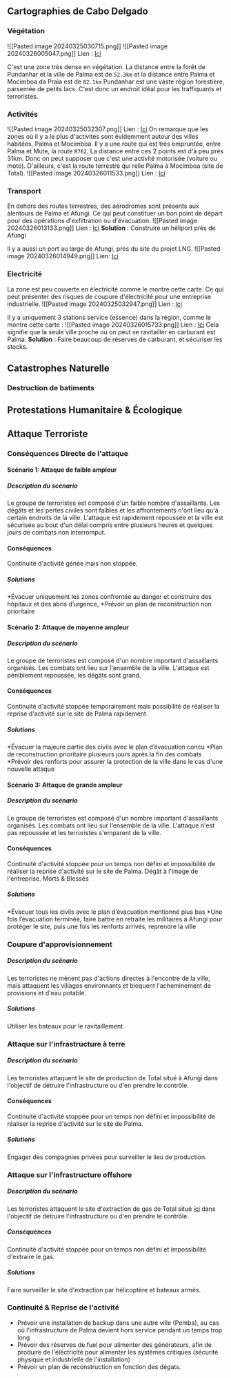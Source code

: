 
## Cartographies de Cabo Delgado

### Végétation

![[Pasted image 20240325030715.png]]
![[Pasted image 20240326005047.png]]
Lien : [Ici](https://www.google.com/maps/dir/Moc%C3%ADmboa+da+Praia,+Mozambique/Palma,+Mozambique/Pundanhar,+Mozambique/@-11.2150304,39.6285146,209702m/data=!3m1!1e3!4m20!4m19!1m5!1m1!1s0x1893697908236137:0x69ab16a96d94ff2a!2m2!1d40.3522402!2d-11.3535985!1m5!1m1!1s0x1892ee2f268b3897:0x9a1719840e5f764!2m2!1d40.4745459!2d-10.7743717!1m5!1m1!1s0x1892d21ea666c985:0xaf6ac398f4d44161!2m2!1d40.0562867!2d-10.8924666!3e2!5m2!1e2!1e4?ucbcb=1&entry=ttu)

C'est une zone très dense en végétation. La distance entre la forêt de Pundanhar et la ville de Palma est de `52.3km` et la distance entre Palma et Mocimboa da Praia est de `82.1km`
Pundanhar est une vaste région forestière, parsemée de petits lacs. C'est donc un endroit idéal pour les traffiquants et terroristes. 

### Activités

![[Pasted image 20240325032307.png]]
Lien : [Ici](https://www.strava.com/maps/global-heatmap?style=dark&terrain=false&sport=All&gColor=blue&gOpacity=100&labels=true&poi=true#9/-10.9544/40.2236)
On remarque que les zones où il y a le plus d'activités sont évidemment autour des villes habitées, Palma et Mocimboa. Il y a une route qui est très empruntée, entre Palma et Mute, la route `R762`. La distance entre ces 2 points est d'à peu près 31km. Donc on peut supposer que c'est une activité motorisée (voiture ou moto).
D'ailleurs, c'est la route terrestre qui relie Palma à Mocimboa (site de Total).
![[Pasted image 20240326011533.png]]
Lien : [Ici](https://www.openstreetmap.org/directions?engine=fossgis_osrm_car&route=-10.7742%2C40.4650%3B-11.3434%2C40.3538#map=10/-11.0834/40.2663&layers=T)

### Transport
En dehors des routes terrestres, des aérodromes sont présents aux alentours de Palma et Afungi. Ce qui peut constituer un bon point de départ pour des opérations d'exfiltration ou d'évacuation.
![[Pasted image 20240326013133.png]]
Lien : [Ici](https://ourairports.com/big-map.html)
**Solution** : Construire un héliport près de Afungi

Il y a aussi un port au large de Afungi, près du site du projet LNG.
![[Pasted image 20240326014949.png]]
Lien: [Ici](https://map.openseamap.org/)

### Electricité
La zone est peu couverte en électricité comme le montre cette carte. Ce qui peut présenter des risques de coupure d'électricité pour une entreprise industrielle.
![[Pasted image 20240325032947.png]]
Lien : [Ici](https://openinframap.org/#9.15/-11.128/40.1943)

Il y a uniquement 3 stations service (essence) dans la région, comme le montre cette carte :
![[Pasted image 20240326015733.png]]
Lien : [Ici](https://yandex.com/maps/?display-text=Gas%20stations&ll=40.544819%2C-10.751108&mode=search&sctx=ZAAAAAgBEAAaKAoSCdvEyf0OQURAEShIbHcPsCXAEhIJfGDHf4EgxD8ReVc9YB4yuT8iBgABAgMEBSgKOABA86UBSAFqAnJ1nQHNzEw9oAEAqAEAvQH7qdTAwgES5vD37PUGm%2BWD7fgE9aG59uwBggIG0JDQl9ChigIJMTg0MTA1Mjc0kgIAmgIMZGVza3RvcC1tYXBzqgK8ATU2MDg0NjA1MDUsNjAwMzU1OSwxOTYyMTYwNTgyLDM1OTIzMDUyNTEsMzUyOTQ4MzU3MjAsMzk0MTgxNDc0LDQxMjg1MTE1MjQ0LDIwNDc1NjAyNzEyLDIwNDc1NjAyMTc2LDE5MTM4OTQ1NzAsOTE1MTMzODAxLDEzNDM1NzY3MzEsMTY3MDAyNTEzNTAsMTYzNTUzOTIyMSwyMDQ3NTYwMTAxNSwyMDY5OTMwMzYwLDIwNDc1NTk4NzYz&sll=40.544819%2C-10.751108&sspn=0.628967%2C0.393808&text=%D0%90%D0%97%D0%A1&z=11)
Cela signifie que la seule ville proche où on peut se ravitailler en carburant est Palma.
**Solution** : Faire beaucoup de réserves de carburant, et sécuriser les stocks.

## Catastrophes Naturelle


### Destruction de batiments


## Protestations Humanitaire & Écologique


## Attaque Terroriste


### Conséquences Directe de l'attaque

#### Scénario 1: Attaque de faible ampleur

##### Description du scénario
Le groupe de terroristes est composé d'un faible nombre d'assaillants. Les dégâts et les pertes civiles sont faibles et les affrontements n'ont lieu qu'à certain endroits de la ville. L'attaque est rapidement repoussée et la ville est sécurisée au bout d'un délai compris entre plusieurs heures et quelques jours de combats non interromput.

#### Conséquences
Continuité d'activité génée mais non stoppée.

##### Solutions
*Évacuer uniquement les zones confrontée au danger et construire des hôpitaux et des abris d’urgence, 
*Prévoir un plan de reconstruction non prioritaire

#### Scénario 2: Attaque de moyenne ampleur
##### Description du scénario
Le groupe de terroristes est composé d'un nombre important d'assaillants organisés. Les combats ont lieu sur l'ensemble de la ville. L'attaque est péniblement repoussée, les dégâts sont grand.

#### Conséquences
Continuité d'activité stoppée temporairement mais possibilité de réaliser la reprise d'activité sur le site de Palma rapidement.

##### Solutions

*Évacuer la majeure partie des civils avec le plan d’évacuation concu
*Plan de reconstruction prioritaire plusieurs jours après la fin des combats
*Prévoir des renforts pour assurer la protection de la ville dans le cas d'une nouvelle attaque

#### Scénario 3: Attaque de grande ampleur
##### Description du scénario
Le groupe de terroristes est composé d'un nombre important d'assaillants organisés. Les combats ont lieu sur l'ensemble de la ville. L'attaque n'est pas repoussée et les terroristes s'emparent de la ville.


#### Conséquences
Continuité d'activité stoppée pour un temps non défini et impossibilité de réaliser la reprise d'activité sur le site de Palma.
Dégât à l'image de l'entreprise.
Morts & Blessés

##### Solutions
*Évacuer tous les civils avec le plan d’évacuation mentionné plus bas
*Une fois l’évacuation terminée, faire battre en retraite les militaires à Afungi pour protéger le site, puis une fois les renforts arrivés, reprendre la ville


### Coupure d'approvisionnement
##### Description du scénario
Les terroristes ne mènent pas d'actions directes à l'encontre de la ville, mais attaquent les villages environnants et bloquent l'acheminement de provisions et d'eau potable.

##### Solutions
Utiliser les bateaux pour le ravitaillement.


### Attaque sur l'infrastructure à terre
##### Description du scénario
Les terroristes attaquent le site de production de Total situé à Afungi dans l'objectif de détruire l'infrastructure ou d'en prendre le contrôle.


#### Conséquences
Continuité d'activité stoppée pour un temps non défini et impossibilité de réaliser la reprise d'activité sur le site de Palma.

##### Solutions
Engager des compagnies privées pour surveiller le lieu de production.

### Attaque sur l'infrastructure offshore
##### Description du scénario
Les terroristes attaquent le site d'extraction de gas de Total situé [ici](https://www.marinetraffic.com/fr/ais/home/centerx:40.9/centery:-11.1/zoom:9) dans l'objectif de détruire l'infrastructure ou d'en prendre le contrôle.
##### Conséquences
Continuité d'activité stoppée pour un temps non défini et impossibilité d'extraire le gas.

##### Solutions
Faire surveiller le site d'extraction par hélicoptère et bateaux armés.

### Continuité & Reprise de l'activité

* Prévoir une installation de backup dans une autre ville (Pemba), au cas où l'infrastructure de Palma devient hors service pendant un temps trop long
* Prévoir des réserves de fuel pour alimenter des générateurs, afin de produire de l'éléctricité pour alimenter les systèmes critiques (sécurité physique et industrielle de l'installation)
* Prévoir un plan de reconstruction en fonction des dégats.



